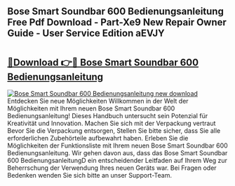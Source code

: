 ## Bose Smart Soundbar 600 Bedienungsanleitung Free Pdf Download - Part-Xe9 New Repair Owner Guide - User Service Edition aEVJY

# <h2><a href="http://df0zrkb.blite.top/?on=Bose+Smart+Soundbar+600+Bedienungsanleitung">🔗Download 👉🔴 Bose Smart Soundbar 600 Bedienungsanleitung</a></h2>

[![Bose Smart Soundbar 600 Bedienungsanleitung new download](https://i.imgur.com/lujVjoI.png)](http://df0zrkb.blite.top/?on=Bose+Smart+Soundbar+600+Bedienungsanleitung)
Entdecken Sie neue Möglichkeiten Willkommen in der Welt der Möglichkeiten mit Ihrem neuen Bose Smart Soundbar 600 Bedienungsanleitung! Dieses Handbuch untersucht sein Potenzial für Kreativität und Innovation. Machen Sie sich mit der Verpackung vertraut Bevor Sie die Verpackung entsorgen, Stellen Sie bitte sicher, dass Sie alle erforderlichen Zubehörteile aufbewahrt haben. Erleben Sie die Möglichkeiten der Funktionsliste mit Ihrem neuen Bose Smart Soundbar 600 Bedienungsanleitung. Wir gehen davon aus, dass das Bose Smart Soundbar 600 BedienungsanleitungD ein entscheidender Leitfaden auf Ihrem Weg zur Beherrschung der Verwendung Ihres neuen Geräts war. Bei Fragen oder Bedenken wenden Sie sich bitte an unser Support-Team.
